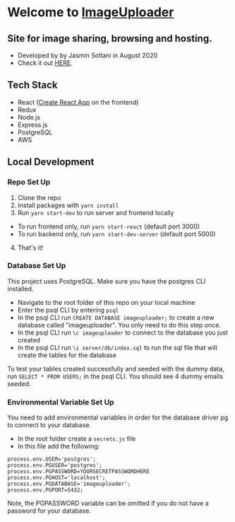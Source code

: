# Welcome to [ImageUploader](https://shielded-cove-08964.herokuapp.com/)
## Site for image sharing, browsing and hosting.

- Developed by by Jasmin Soltani in August 2020
- Check it out [HERE](https://shielded-cove-08964.herokuapp.com/).

## Tech Stack
- React ([Create React App](https://github.com/facebook/create-react-app) on the frontend)
- Redux
- Node.js
- Express.js
- PostgreSQL
- AWS

## Local Development

### Repo Set Up
1. Clone the repo
2. Install packages with `yarn install`
3. Run `yarn start-dev` to run server and frontend locally
  - To run frontend only, run `yarn start-react` (default port 3000)
  - To run backend only, run `yarn start-dev-server` (default port 5000)
4. That's it!

### Database Set Up
This project uses PostgreSQL. Make sure you have the postgres CLI installed.
- Navigate to the root folder of this repo on your local machine
- Enter the psql CLI by entering `psql`
- In the psql CLI run `CREATE DATABASE imageuploader;` to create a new database called  "imageuploader". You only need to do this step once.
- In the psql CLI run `\c imageuploader` to connect to the database you just created
- In the psql CLI run `\i server/db/index.sql` to run the sql file that will create the tables for the database

To test your tables created successfully and seeded with the dummy data, run `SELECT * FROM USERS;` in the psql CLI. You should see 4 dummy emails seeded.

### Environmental Variable Set Up
You need to add environmental variables in order for the database driver pg to connect to your database.
- In the root folder create a `secrets.js` file
- In this file add the following:
```
process.env.USER='postgres';
process.env.PGUSER='postgres';
process.env.PGPASSWORD=YOURSECRETPASSWORDHERE
process.env.PGHOST='localhost';
process.env.PGDATABASE='imageuploader';
process.env.PGPORT=5432;
```
Note, the PGPASSWORD variable can be omitted if you do not have a password for your database.
